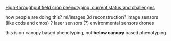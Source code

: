 [High-throughput field crop phenotyping: current status and challenges](https://www.ncbi.nlm.nih.gov/pmc/articles/PMC8987842/)

how people are doing this?
ml/images
3d reconstruction?
image sensors (like ccds and cmos) ?
laser sensors (?)
environmental sensors
drones



this is on canopy based phenotyping, not **below canopy** based phenotyping
